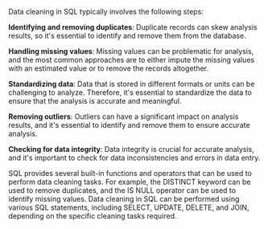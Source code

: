 

Data cleaning in SQL typically involves the following steps:

**Identifying and removing duplicates**: Duplicate records can skew analysis results, so it's essential to identify and remove them from the database.

**Handling missing values**: Missing values can be problematic for analysis, and the most common approaches are to either impute the missing values with an estimated value or to remove the records altogether.

**Standardizing data**: Data that is stored in different formats or units can be challenging to analyze. Therefore, it's essential to standardize the data to ensure that the analysis is accurate and meaningful.

**Removing outliers**: Outliers can have a significant impact on analysis results, and it's essential to identify and remove them to ensure accurate analysis.

**Checking for data integrity**: Data integrity is crucial for accurate analysis, and it's important to check for data inconsistencies and errors in data entry.

SQL provides several built-in functions and operators that can be used to perform data cleaning tasks. For example, the DISTINCT keyword can be used to remove duplicates, and the IS NULL operator can be used to identify missing values. Data cleaning in SQL can be performed using various SQL statements, including SELECT, UPDATE, DELETE, and JOIN, depending on the specific cleaning tasks required.





